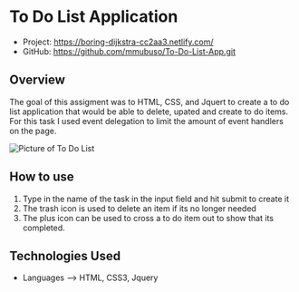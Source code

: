 # To Do List Application


- Project: https://boring-dijkstra-cc2aa3.netlify.com/
- GitHub: https://github.com/mmubuso/To-Do-List-App.git

## Overview
The goal of this assigment was to HTML, CSS, and Jquert to create a to do list application that would be able to delete, upated and create to do items. For this task I used event delegation to limit the amount of event handlers on the page.

![Picture of To Do List](https://media.giphy.com/media/SY3389DgaesKrhc7BW/giphy.gif)

## How to use
1.  Type in the name of the task in the input field and hit submit to create it
2.  The trash icon is used to delete an item if its no longer needed
3.  The plus icon can be used to cross a to do item out to show that its completed.



## Technologies Used
- Languages --> HTML, CSS3, Jquery




